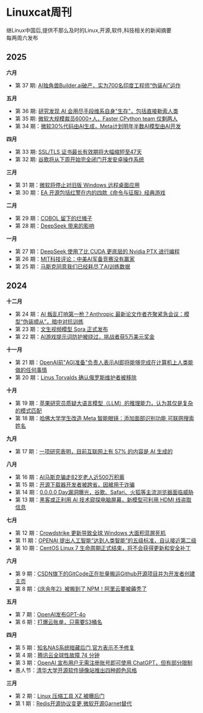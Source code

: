 # Linuxcat周刊

继Linux中国后,提供不那么及时的Linux,开源,软件,科技相关的新闻摘要  
每两周六发布

## 2025

**六月**

- 第 37 期: [AI独角兽Builder.ai破产，实为700名印度工程师“伪装AI”运作](https://github.com/ssdomei232/Linux-weekly/blob/main/docs/2025/2025-13.md)

**五月**

- 第 36 期: [研究发现 AI 会用尽手段维系自身"生存"，包括直接勒索人类](https://github.com/ssdomei232/Linux-weekly/blob/main/docs/2025/2025-12.md)
- 第 35 期: [微软大规模裁员6000+人，Faster CPython team 仅剩两人](https://github.com/ssdomei232/Linux-weekly/blob/main/docs/2025/2025-11.md)
- 第 34 期：[微软30%代码由AI生成，Meta计划明年半数AI模型由AI开发](https://github.com/ssdomei232/Linux-weekly/blob/main/docs/2025/2025-10.md)

**四月**

- 第 33 期: [SSL/TLS 证书最长有效期将大幅缩短至47天](https://github.com/ssdomei232/Linux-weekly/blob/main/docs/2025/2025-9.md)
- 第 32 期: [谷歌将从下周开始完全闭门开发安卓操作系统](https://github.com/ssdomei232/Linux-weekly/blob/main/docs/2025/2025-8.md)

**三月**

- 第 31 期：[微软将停止对旧版 Windows 远程桌面应用](https://github.com/ssdomei232/Linux-weekly/blob/main/docs/2025/2025-7.md)
- 第 30 期：[EA 开源包括红警在内的四款《命令与征服》经典游戏](https://github.com/ssdomei232/Linux-weekly/blob/main/docs/2025/2025-6.md)

**二月**

- 第 29 期：[COBOL 留下的烂摊子](https://github.com/ssdomei232/Linux-weekly/blob/main/docs/2025/2025-5.md)
- 第 28 期：[DeepSeek 带来的影响](https://github.com/ssdomei232/Linux-weekly/blob/main/docs/2025/2025-4.md)

**一月**

- 第 27 期：[DeepSeek 使用了比 CUDA 更底层的 Nvidia PTX 进行编程](https://github.com/ssdomei232/Linux-weekly/blob/main/docs/2025/2025-3.md)  
- 第 26 期：[MIT科技评论：中美AI军备竞赛没有赢家](https://github.com/ssdomei232/Linux-weekly/blob/main/docs/2025/2025-2.md)
- 第 25 期：[马斯克同意我们已经耗尽了AI训练数据](https://github.com/ssdomei232/Linux-weekly/blob/main/docs/2025/2025-1.md)

## 2024

**十二月**

- 第 24 期：[AI 叛乱打响第一枪？Anthropic 最新论文作者齐聚紧急会议：模型“伪装顺从”，暗中对抗训练](https://github.com/ssdomei232/Linux-weekly/blob/main/docs/2024/2024-24.md)
- 第 23 期：[文生视频模型 Sora 正式发布](https://github.com/ssdomei232/Linux-weekly/blob/main/docs/2024/2024-23.md)
- 第 22 期：[AI游戏提示词防护被绕过，挑战者获5万美元奖金](https://github.com/ssdomei232/Linux-weekly/blob/main/docs/2024/2024-22.md)  

**十一月**  

- 第 21 期：[OpenAI前"AGI准备"负责人表示AI即将能够完成在计算机上人类能做的任何事情](https://github.com/ssdomei232/Linux-weekly/blob/main/docs/2024/2024-21.md)
- 第 20 期：[Linus Torvalds 确认俄罗斯维护者被移除](https://github.com/ssdomei232/Linux-weekly/blob/main/docs/2024/2024-20.md)

**十月**  

- 第 19 期：[苹果研究员质疑大语言模型（LLM）的推理能力，认为其仅是复杂的模式匹配](https://github.com/ssdomei232/Linux-weekly/blob/main/docs/2024/2024-19.md)
- 第 18 期：[哈佛大学学生改造 Meta 智能眼镜：添加面部识别功能 可联网搜索姓名](https://github.com/ssdomei232/Linux-weekly/blob/main/docs/2024/2024-18.md)

**九月**  

- 第 17 期：[一项研究表明，目前互联网上有 57% 的内容是 AI 生成的](https://github.com/ssdomei232/Linux-weekly/blob/main/docs/2024/2024-17.md)  

**八月**  

- 第 16 期：[AI马斯克骗走82岁老人近500万积蓄](https://github.com/ssdomei232/Linux-weekly/blob/main/docs/2024/2024-16.md)
- 第 15 期：[开源下载器开发者被跨省，因被用于诈骗](https://github.com/ssdomei232/Linux-weekly/blob/main/docs/2024/2024-15.md)
- 第 14 期：[0.0.0.0 Day漏洞曝光，谷歌、Safari、火狐等主流浏览器面临威胁](https://github.com/ssdomei232/Linux-weekly/blob/main/docs/2024/2024-14.md)
- 第 13 期：[黑客或正利用 AI 技术窥探电脑屏幕，新模型可利用 HDMI 线盗取信息](https://github.com/ssdomei232/Linux-weekly/blob/main/docs/2024/2024-13.md)  

**七月**  

- 第 12 期：[Crowdstrike 更新导致全球 Windows 大面积蓝屏死机](https://github.com/ssdomei232/Linux-weekly/blob/main/docs/2024/2024-12.md)
- 第 11 期：[OPENAI 提出人工智能“达到人类智能”的五级标准，自认接近第二级](https://github.com/ssdomei232/Linux-weekly/blob/main/docs/2024/2024-11.md)
- 第 10 期：[CentOS Linux 7 生命周期正式结束，将不会获得更新和安全补丁](https://github.com/ssdomei232/Linux-weekly/blob/main/docs/2024/2024-10.md)

**六月**  

- 第 9 期：[CSDN旗下的GitCode正在批量搬运Github开源项目并为开发者创建主页](https://github.com/ssdomei232/Linux-weekly/blob/main/docs/2024/2024-9.md)
- 第 8 期：[《庆余年2》被搬到了 NPM！阿里云要被薅秃了](https://github.com/ssdomei232/Linux-weekly/blob/main/docs/2024/2024-8.md)

**五月**  

- 第 7 期：[OpenAI发布GPT-4o](https://github.com/ssdomei232/Linux-weekly/blob/main/docs/2024/2024-7.md)
- 第 6 期：[打爆云账单，只需要S3桶名](https://github.com/ssdomei232/Linux-weekly/blob/main/docs/2024/2024-6.md)

**四月**  

- 第 5 期：[知名NAS系统暗藏后门,官方表示不予修复](https://github.com/ssdomei232/Linux-weekly/blob/main/docs/2024/2024-5.md)
- 第 4 期：[腾讯云全球性故障 74 分钟](https://github.com/ssdomei232/Linux-weekly/blob/main/docs/2024/2024-4.md)
- 第 3 期：[OpenAI 宣布用户无需注册账号即可使用 ChatGPT，但有部分限制](https://github.com/ssdomei232/Linux-weekly/blob/main/docs/2024/2024-3.md)
- 愚人节：[清华大学开源软件镜像站推出四种颜色风格](https://github.com/ssdomei232/Linux-weekly/blob/main/docs/2024/Fool.md)

**三月**  

- 第 2 期：[Linux 压缩工具 XZ 被曝后门](https://github.com/ssdomei232/Linux-weekly/blob/main/docs/2024/2024-2.md)
- 第 1 期：[Redis开源协议变更,微软开源Garnet替代](https://github.com/ssdomei232/Linux-weekly/blob/main/docs/2024/2024-1.md)
